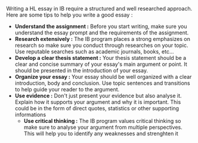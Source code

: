 Writing a HL essay in IB require a structured and well researched approach. Here are some tips to help you write  a good essay : 

-  **Understand  the assignment :** Before you start writing, make sure you understand the essay prompt and the requirements of the assignment. 
- **Research extensively :**  The IB program places a strong emphasizes on research so make sure you conduct through researches on your topic. Use reputable searches such as academic journals, books, etc... 
- **Develop a clear thesis statement :** Your thesis statement should be a clear and concise summary of your essay's main argument or point. It should be presented in the introduction of your essay.
- **Organize your essay :** Your essay should be well organized with a clear introduction, body and conclusion.  Use topic sentences and transitions to help guide your reader to the argument.
- **Use evidence :** Don't just present your evidence but also analyse it. Explain how it supports your argument and why it is important. This could be in the form of direct quotes, statistics or other supporting informations
	- **Use critical thinking :** The IB program values critical thinking so make sure to analyse your argument from multiple perspectives. This will help you to identify any weaknesses and strenghten it